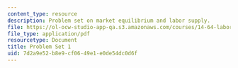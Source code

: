 ```yaml
---
content_type: resource
description: Problem set on market equilibrium and labor supply.
file: https://ol-ocw-studio-app-qa.s3.amazonaws.com/courses/14-64-labor-economics-and-public-policy-fall-2009/7d2a9e52b8e9cf0649e1e0de54dc0d6f_MIT14_64F09_ps1.pdf
file_type: application/pdf
resourcetype: Document
title: Problem Set 1
uid: 7d2a9e52-b8e9-cf06-49e1-e0de54dc0d6f
---
```

